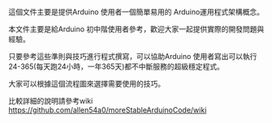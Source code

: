 這個文件主要是提供Arduino 使用者一個簡單易用的 Arduino運用程式架構概念。

本文件主要是給Arduino 初中階使用者參考，歡迎大家一起提供實際的開發問題與經驗。

只要參考這些準則與技巧進行程式撰寫，可以協助Arduino 使用者寫出可以執行24-365(每天跑24小時，一年365天)都不中斷服務的超級穩定程式。

大家可以根據這個流程圖來選擇需要使用的技巧。

比較詳細的說明請參考wiki 
https://github.com/allen54a0/moreStableArduinoCode/wiki
